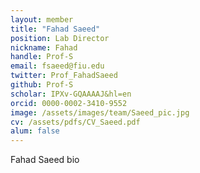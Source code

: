 ```yaml
---
layout: member
title: "Fahad Saeed"
position: Lab Director 
nickname: Fahad
handle: Prof-S
email: fsaeed@fiu.edu
twitter: Prof_FahadSaeed
github: Prof-S
scholar: IPXv-GQAAAAJ&hl=en
orcid: 0000-0002-3410-9552
image: /assets/images/team/Saeed_pic.jpg
cv: /assets/pdfs/CV_Saeed.pdf
alum: false
---
```

Fahad Saeed bio 
